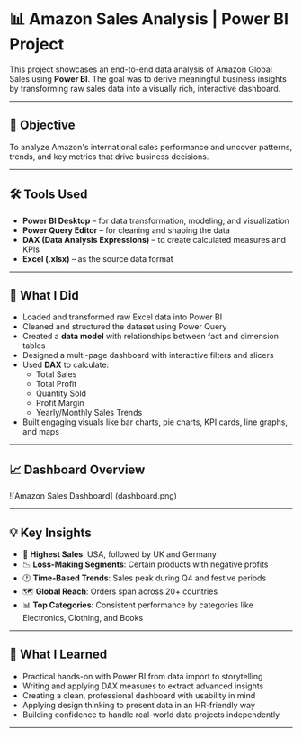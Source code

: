 # 📊 Amazon Sales Analysis | Power BI Project

This project showcases an end-to-end data analysis of Amazon Global Sales using **Power BI**. The goal was to derive meaningful business insights by transforming raw sales data into a visually rich, interactive dashboard.

---

## 🎯 Objective

To analyze Amazon's international sales performance and uncover patterns, trends, and key metrics that drive business decisions.

---

## 🛠️ Tools Used

- **Power BI Desktop** – for data transformation, modeling, and visualization
- **Power Query Editor** – for cleaning and shaping the data
- **DAX (Data Analysis Expressions)** – to create calculated measures and KPIs
- **Excel (.xlsx)** – as the source data format

---

## 📌 What I Did

- Loaded and transformed raw Excel data into Power BI
- Cleaned and structured the dataset using Power Query
- Created a **data model** with relationships between fact and dimension tables
- Designed a multi-page dashboard with interactive filters and slicers
- Used **DAX** to calculate:
  - Total Sales
  - Total Profit
  - Quantity Sold
  - Profit Margin
  - Yearly/Monthly Sales Trends
- Built engaging visuals like bar charts, pie charts, KPI cards, line graphs, and maps

---

## 📈 Dashboard Overview



![Amazon Sales Dashboard]
(dashboard.png)  


---

## 💡 Key Insights

- 🧾 **Highest Sales**: USA, followed by UK and Germany  
- 📉 **Loss-Making Segments**: Certain products with negative profits
- 🕐 **Time-Based Trends**: Sales peak during Q4 and festive periods
- 🗺️ **Global Reach**: Orders span across 20+ countries
- 📊 **Top Categories**: Consistent performance by categories like Electronics, Clothing, and Books

---

## 🌱 What I Learned

- Practical hands-on with Power BI from data import to storytelling
- Writing and applying DAX measures to extract advanced insights
- Creating a clean, professional dashboard with usability in mind
- Applying design thinking to present data in an HR-friendly way
- Building confidence to handle real-world data projects independently

---

  
